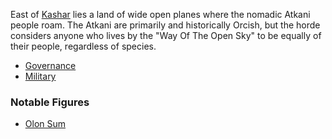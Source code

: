 East of [Kashar](../Kashar/index.md) lies a land of wide open planes where the nomadic Atkani people roam. The Atkani are primarily and historically Orcish, but the horde considers anyone who lives by the "Way Of The Open Sky" to be equally of their people, regardless of species.

- [Governance](Governance.md)
- [Military](Military.md)

### Notable Figures
- [Olon Sum](../../People/Ordo'Atkan/Olon%20Sum.md)